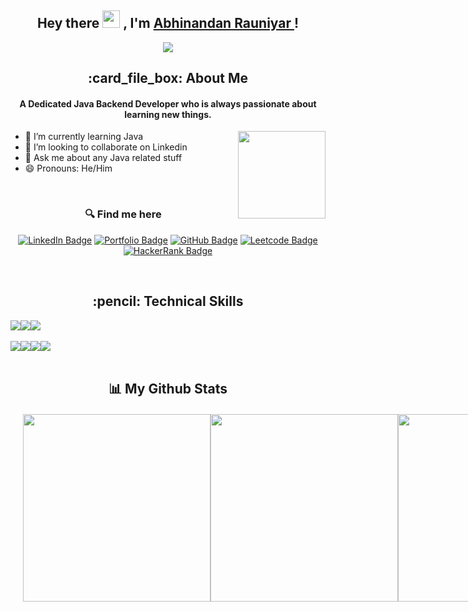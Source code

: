 <h2 align="center">
  Hey there <img src="https://media.giphy.com/media/hvRJCLFzcasrR4ia7z/giphy.gif" width="28"> , I'm <a href="https://rakeshrauniyar12.github.io/" target="_blank" rel="noopener noreferrer">Abhinandan Rauniyar </a>!
</h2>

<p align="center">
  <img src="https://readme-typing-svg.herokuapp.com/?lines=Passionate%20Coder;&center=true&width=500&height=50">
</p>

<h2 align="center"> :card_file_box: About Me</h2>
<h4 align='center'>A Dedicated Java Backend Developer who is always passionate about learning new things.</h4>

<img height="140px" align="right" src="https://r7q6w9z6.rocketcdn.me/career/wp-content/uploads/2021/06/2-46.gif"/>

- 🌱 I’m currently learning Java
- 👯 I’m looking to collaborate on Linkedin
- 💬 Ask me about any Java related stuff
- 😄 Pronouns: He/Him
   <br>
<br/>

<h3 align='center' style="margin-right=40px"> 🔍 Find me here </h3>
<div align='center'>

  [![LinkedIn Badge](https://img.shields.io/badge/LinkedIn--informational?style=flat&logo=linkedin&logoColor=blue&color=blue)]([https://www.linkedin.com/in/abhishek-dewangan-319345218/](https://www.linkedin.com/in/abhinandan-rauniyar-4921a8223/))
  [![Portfolio Badge](https://img.shields.io/badge/Portfolio--informational?style=flat&logo=portfolio&logoColor=white&color=red)](https://rakeshrauniyar12.github.io/)
  [![GitHub Badge](https://img.shields.io/badge/GitHub--informational?style=flat&logo=github&logoColor=white&color=blue)](https://github.com/rakeshrauniyar12)
  [![Leetcode Badge](https://img.shields.io/badge/Leetcode--informational?style=flat&logo=leetcode&logoColor=yellow&color=yellow)](https://leetcode.com/abhirauniyar1/)
  [![HackerRank Badge](https://img.shields.io/badge/HackerRank--green?style=flat&logo=hackerrank&logoColor=white&color=green)](https://www.hackerrank.com/abhirauniyara1)
</div>

<br>

<h2 align='center'> :pencil: Technical Skills</h2>

<div align='center' style="display: flex;">
  <img src="https://img.shields.io/badge/HTML5-E34F26?style=for-the-badge&logo=html5&logoColor=white" />
  <img src="https://img.shields.io/badge/CSS3-1572B6?style=for-the-badge&logo=css3&logoColor=white" />
  <img src="https://img.shields.io/badge/JavaScript-323330?style=for-the-badge&logo=javascript&logoColor=F7DF1E" />
</div>

<br>

<div align='center' style="display: flex;">
  <img src="https://img.shields.io/badge/Visual%20Studio%20Code-0078d7.svg?style=for-the-badge&logo=visual-studio-code&logoColor=white" />
  <img src="https://img.shields.io/badge/GitHub-100000?style=for-the-badge&logo=github&logoColor=white" />
  <img src="https://img.shields.io/badge/Heroku-430098?style=for-the-badge&logo=heroku&logoColor=white" />
  <img src="https://img.shields.io/badge/netlify-%23000000.svg?style=for-the-badge&logo=netlify&logoColor=#00C7B7" />
</div>
<br/>

 <h2 align='center'>📊 My Github Stats</h2>
<div style="display: flex;margin-left:20px;margin-top:20px;">
  <img src = "https://github-readme-streak-stats.herokuapp.com?user=rakeshrauniyar12&theme=dark&hide_border=false" width = 300>

<img src = "https://github-readme-stats.vercel.app/api?username=rakeshrauniyar12&show_icons=true&theme=dark" width = 300>
  <img src="https://github-readme-stats.vercel.app/api/top-langs/?username=rakeshrauniyar12&theme=dark)](https://github.com/rakeshrauniyar12/github-readme-stats" width=300>
 [![Typing SVG](https://readme-typing-svg.herokuapp.com/?lines=Thanks+For+Visiting!!&center=true&color="FF0000")](https://github.com/rakeshrauniyar12)
</div>


<br/>
